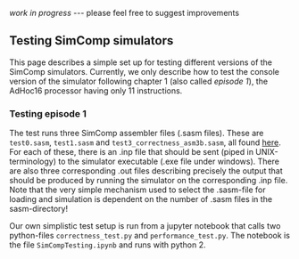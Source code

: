 
*work in progress* --- please feel free to suggest improvements

## Testing SimComp simulators
This page describes a simple set up for testing different versions of the SimComp simulators. 
Currently, we only describe how to test the console version of the simulator following chapter 1 (also called *episode 1*), 
the AdHoc16 processor having only 11 instructions. 

### Testing episode 1
The test runs three SimComp assembler files (.sasm files). These are `test0.sasm`, `test1.sasm` and `test3_correctness_asm3b.sasm`, 
all found [here](https://github.com/LasseNatvig/SimComp/tree/master/\_Simulator/\_sasm).
For each of these, there is an .inp file that should be sent (piped in UNIX-terminology) to the simulator executable (.exe file under windows). There are also three corresponding .out files describing precisely the output that should be produced by running the simulator on the corresponding .inp file. Note that the very simple mechanism used to select the .sasm-file for loading and simulation is dependent on the number of .sasm files in the sasm-directory! 

Our own simplistic test setup is run from a jupyter notebook that calls two python-files `correctness_test.py` and `performance_test.py`. The notebook is the file `SimCompTesting.ipynb` and runs with python 2.
